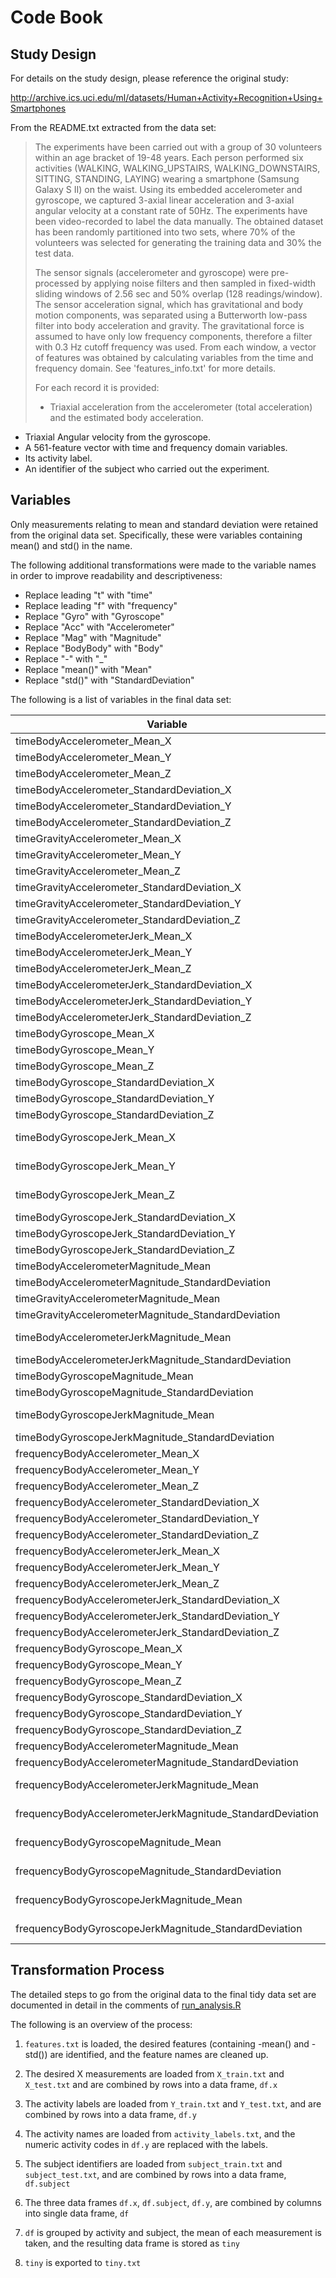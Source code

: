 # Code Book

## Study Design

For details on the study design, please reference the original study:

http://archive.ics.uci.edu/ml/datasets/Human+Activity+Recognition+Using+Smartphones

From the README.txt extracted from the data set:

> The experiments have been carried out with a group of 30 volunteers within an age bracket of 19-48 years. Each person performed six activities (WALKING, WALKING_UPSTAIRS, WALKING_DOWNSTAIRS, SITTING, STANDING, LAYING) wearing a smartphone (Samsung Galaxy S II) on the waist. Using its embedded accelerometer and gyroscope, we captured 3-axial linear acceleration and 3-axial angular velocity at a constant rate of 50Hz. The experiments have been video-recorded to label the data manually. The obtained dataset has been randomly partitioned into two sets, where 70% of the volunteers was selected for generating the training data and 30% the test data. 
>
> The sensor signals (accelerometer and gyroscope) were pre-processed by applying noise filters and then sampled in fixed-width sliding windows of 2.56 sec and 50% overlap (128 readings/window). The sensor acceleration signal, which has gravitational and body motion components, was separated using a Butterworth low-pass filter into body acceleration and gravity. The gravitational force is assumed to have only low frequency components, therefore a filter with 0.3 Hz cutoff frequency was used. From each window, a vector of features was obtained by calculating variables from the time and frequency domain. See 'features_info.txt' for more details. 
>
> For each record it is provided:
>
> - Triaxial acceleration from the accelerometer (total acceleration) and the estimated body acceleration.
- Triaxial Angular velocity from the gyroscope. 
- A 561-feature vector with time and frequency domain variables. 
- Its activity label. 
- An identifier of the subject who carried out the experiment.

## Variables

Only measurements relating to mean and standard deviation were retained
from the original data set. Specifically, these were variables containing
mean() and std() in the name.

The following additional transformations were made to the variable names
in order to improve readability and descriptiveness:

* Replace leading "t" with "time"
* Replace leading "f" with "frequency"
* Replace "Gyro" with "Gyroscope"
* Replace "Acc" with "Accelerometer"
* Replace "Mag" with "Magnitude"
* Replace "BodyBody" with "Body"
* Replace "-" with "_"
* Replace "mean()" with "Mean"
* Replace "std()" with "StandardDeviation"

The following is a list of variables in the final data set:

Variable                                                     | Original Variable                                    
------------------------------------------------------------ | ------------------------------
timeBodyAccelerometer_Mean_X                                 | tBodyAcc-mean()-X             
timeBodyAccelerometer_Mean_Y                                 | tBodyAcc-mean()-Y             
timeBodyAccelerometer_Mean_Z                                 | tBodyAcc-mean()-Z             
timeBodyAccelerometer_StandardDeviation_X                    | tBodyAcc-std()-X              
timeBodyAccelerometer_StandardDeviation_Y                    | tBodyAcc-std()-Y              
timeBodyAccelerometer_StandardDeviation_Z                    | tBodyAcc-std()-Z              
timeGravityAccelerometer_Mean_X                              | tGravityAcc-mean()-X          
timeGravityAccelerometer_Mean_Y                              | tGravityAcc-mean()-Y          
timeGravityAccelerometer_Mean_Z                              | tGravityAcc-mean()-Z          
timeGravityAccelerometer_StandardDeviation_X                 | tGravityAcc-std()-X           
timeGravityAccelerometer_StandardDeviation_Y                 | tGravityAcc-std()-Y           
timeGravityAccelerometer_StandardDeviation_Z                 | tGravityAcc-std()-Z           
timeBodyAccelerometerJerk_Mean_X                             | tBodyAccJerk-mean()-X         
timeBodyAccelerometerJerk_Mean_Y                             | tBodyAccJerk-mean()-Y         
timeBodyAccelerometerJerk_Mean_Z                             | tBodyAccJerk-mean()-Z         
timeBodyAccelerometerJerk_StandardDeviation_X                | tBodyAccJerk-std()-X          
timeBodyAccelerometerJerk_StandardDeviation_Y                | tBodyAccJerk-std()-Y          
timeBodyAccelerometerJerk_StandardDeviation_Z                | tBodyAccJerk-std()-Z          
timeBodyGyroscope_Mean_X                                     | tBodyGyro-mean()-X            
timeBodyGyroscope_Mean_Y                                     | tBodyGyro-mean()-Y            
timeBodyGyroscope_Mean_Z                                     | tBodyGyro-mean()-Z            
timeBodyGyroscope_StandardDeviation_X                        | tBodyGyro-std()-X             
timeBodyGyroscope_StandardDeviation_Y                        | tBodyGyro-std()-Y             
timeBodyGyroscope_StandardDeviation_Z                        | tBodyGyro-std()-Z             
timeBodyGyroscopeJerk_Mean_X                                 | tBodyGyroJerk-mean()-X        
timeBodyGyroscopeJerk_Mean_Y                                 | tBodyGyroJerk-mean()-Y        
timeBodyGyroscopeJerk_Mean_Z                                 | tBodyGyroJerk-mean()-Z        
timeBodyGyroscopeJerk_StandardDeviation_X                    | tBodyGyroJerk-std()-X         
timeBodyGyroscopeJerk_StandardDeviation_Y                    | tBodyGyroJerk-std()-Y         
timeBodyGyroscopeJerk_StandardDeviation_Z                    | tBodyGyroJerk-std()-Z         
timeBodyAccelerometerMagnitude_Mean                          | tBodyAccMag-mean()            
timeBodyAccelerometerMagnitude_StandardDeviation             | tBodyAccMag-std()             
timeGravityAccelerometerMagnitude_Mean                       | tGravityAccMag-mean()         
timeGravityAccelerometerMagnitude_StandardDeviation          | tGravityAccMag-std()          
timeBodyAccelerometerJerkMagnitude_Mean                      | tBodyAccJerkMag-mean()        
timeBodyAccelerometerJerkMagnitude_StandardDeviation         | tBodyAccJerkMag-std()         
timeBodyGyroscopeMagnitude_Mean                              | tBodyGyroMag-mean()           
timeBodyGyroscopeMagnitude_StandardDeviation                 | tBodyGyroMag-std()            
timeBodyGyroscopeJerkMagnitude_Mean                          | tBodyGyroJerkMag-mean()       
timeBodyGyroscopeJerkMagnitude_StandardDeviation             | tBodyGyroJerkMag-std()        
frequencyBodyAccelerometer_Mean_X                            | fBodyAcc-mean()-X             
frequencyBodyAccelerometer_Mean_Y                            | fBodyAcc-mean()-Y             
frequencyBodyAccelerometer_Mean_Z                            | fBodyAcc-mean()-Z             
frequencyBodyAccelerometer_StandardDeviation_X               | fBodyAcc-std()-X              
frequencyBodyAccelerometer_StandardDeviation_Y               | fBodyAcc-std()-Y              
frequencyBodyAccelerometer_StandardDeviation_Z               | fBodyAcc-std()-Z              
frequencyBodyAccelerometerJerk_Mean_X                        | fBodyAccJerk-mean()-X         
frequencyBodyAccelerometerJerk_Mean_Y                        | fBodyAccJerk-mean()-Y         
frequencyBodyAccelerometerJerk_Mean_Z                        | fBodyAccJerk-mean()-Z         
frequencyBodyAccelerometerJerk_StandardDeviation_X           | fBodyAccJerk-std()-X          
frequencyBodyAccelerometerJerk_StandardDeviation_Y           | fBodyAccJerk-std()-Y          
frequencyBodyAccelerometerJerk_StandardDeviation_Z           | fBodyAccJerk-std()-Z          
frequencyBodyGyroscope_Mean_X                                | fBodyGyro-mean()-X            
frequencyBodyGyroscope_Mean_Y                                | fBodyGyro-mean()-Y            
frequencyBodyGyroscope_Mean_Z                                | fBodyGyro-mean()-Z            
frequencyBodyGyroscope_StandardDeviation_X                   | fBodyGyro-std()-X             
frequencyBodyGyroscope_StandardDeviation_Y                   | fBodyGyro-std()-Y             
frequencyBodyGyroscope_StandardDeviation_Z                   | fBodyGyro-std()-Z             
frequencyBodyAccelerometerMagnitude_Mean                     | fBodyAccMag-mean()            
frequencyBodyAccelerometerMagnitude_StandardDeviation        | fBodyAccMag-std()             
frequencyBodyAccelerometerJerkMagnitude_Mean                 | fBodyBodyAccJerkMag-mean()    
frequencyBodyAccelerometerJerkMagnitude_StandardDeviation    | fBodyBodyAccJerkMag-std()     
frequencyBodyGyroscopeMagnitude_Mean                         | fBodyBodyGyroMag-mean()       
frequencyBodyGyroscopeMagnitude_StandardDeviation            | fBodyBodyGyroMag-std()        
frequencyBodyGyroscopeJerkMagnitude_Mean                     | fBodyBodyGyroJerkMag-mean()   
frequencyBodyGyroscopeJerkMagnitude_StandardDeviation        | fBodyBodyGyroJerkMag-std()    

## Transformation Process

The detailed steps to go from the original data to the final tidy data set
are documented in detail in the comments of [run_analysis.R](run_analysis.R)

The following is an overview of the process:

1. `features.txt` is loaded, the desired features (containing -mean() and -std()) are  identified, and the feature names are cleaned up.

2. The desired X measurements are loaded from `X_train.txt` and `X_test.txt` and are combined by rows into a data frame, `df.x`

3. The activity labels are loaded from `Y_train.txt` and `Y_test.txt`, and are combined by rows into a data frame, `df.y`

4. The activity names are loaded from `activity_labels.txt`, and the numeric
activity codes in `df.y` are replaced with the labels.

5. The subject identifiers are loaded from `subject_train.txt` and `subject_test.txt`, and are combined by rows into a data frame, `df.subject`

6. The three data frames `df.x`, `df.subject`, `df.y`, are combined by columns into
single data frame, `df`

7. `df` is grouped by activity and subject, the mean of each measurement is taken,
and the resulting data frame is stored as `tiny`

8. `tiny` is exported to `tiny.txt`
